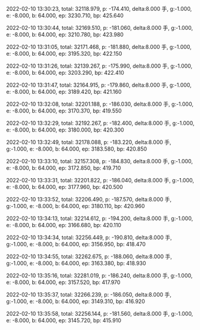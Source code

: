 2022-02-10 13:30:23, total: 32118.979, p: -174.410, delta:8.000 手, g:-1.000, e: -8.000, b: 64.000, ep: 3230.710, bp: 425.640

2022-02-10 13:30:44, total: 32169.510, p: -181.060, delta:8.000 手, g:-1.000, e: -8.000, b: 64.000, ep: 3210.780, bp: 423.980

2022-02-10 13:31:05, total: 32171.468, p: -181.880, delta:8.000 手, g:-1.000, e: -8.000, b: 64.000, ep: 3195.320, bp: 422.150

2022-02-10 13:31:26, total: 32139.267, p: -175.990, delta:8.000 手, g:-1.000, e: -8.000, b: 64.000, ep: 3203.290, bp: 422.410

2022-02-10 13:31:47, total: 32164.915, p: -179.860, delta:8.000 手, g:-1.000, e: -8.000, b: 64.000, ep: 3189.420, bp: 421.160

2022-02-10 13:32:08, total: 32201.188, p: -186.030, delta:8.000 手, g:-1.000, e: -8.000, b: 64.000, ep: 3170.370, bp: 419.550

2022-02-10 13:32:29, total: 32192.267, p: -182.400, delta:8.000 手, g:-1.000, e: -8.000, b: 64.000, ep: 3180.000, bp: 420.300

2022-02-10 13:32:49, total: 32178.088, p: -183.220, delta:8.000 手, g:-1.000, e: -8.000, b: 64.000, ep: 3183.580, bp: 420.850

2022-02-10 13:33:10, total: 32157.308, p: -184.830, delta:8.000 手, g:-1.000, e: -8.000, b: 64.000, ep: 3172.850, bp: 419.710

2022-02-10 13:33:31, total: 32201.822, p: -186.040, delta:8.000 手, g:-1.000, e: -8.000, b: 64.000, ep: 3177.960, bp: 420.500

2022-02-10 13:33:52, total: 32206.490, p: -187.570, delta:8.000 手, g:-1.000, e: -8.000, b: 64.000, ep: 3180.110, bp: 420.960

2022-02-10 13:34:13, total: 32214.612, p: -194.200, delta:8.000 手, g:-1.000, e: -8.000, b: 64.000, ep: 3166.680, bp: 420.110

2022-02-10 13:34:34, total: 32256.449, p: -190.810, delta:8.000 手, g:-1.000, e: -8.000, b: 64.000, ep: 3156.950, bp: 418.470

2022-02-10 13:34:55, total: 32262.675, p: -188.060, delta:8.000 手, g:-1.000, e: -8.000, b: 64.000, ep: 3163.380, bp: 418.930

2022-02-10 13:35:16, total: 32281.019, p: -186.240, delta:8.000 手, g:-1.000, e: -8.000, b: 64.000, ep: 3157.520, bp: 417.970

2022-02-10 13:35:37, total: 32266.239, p: -186.050, delta:8.000 手, g:-1.000, e: -8.000, b: 64.000, ep: 3149.310, bp: 416.920

2022-02-10 13:35:58, total: 32256.144, p: -181.560, delta:8.000 手, g:-1.000, e: -8.000, b: 64.000, ep: 3145.720, bp: 415.910